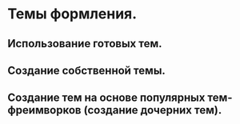 # Темы формления. 

## Использование готовых тем. 

## Создание собственной темы. 

## Создание тем на основе популярных тем-фреимворков (создание дочерних тем).
